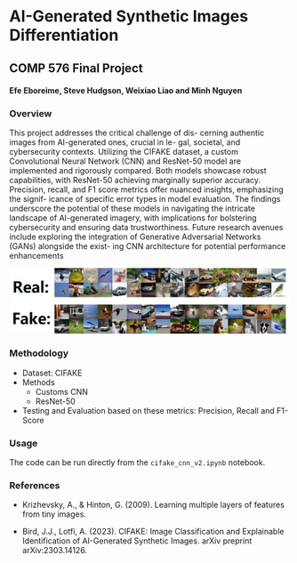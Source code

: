 # AI-Generated Synthetic Images Differentiation
## COMP 576 Final Project
#### Efe Eboreime, Steve Hudgson, Weixiao Liao and Minh Nguyen


### Overview

This project addresses the critical challenge of dis-
cerning authentic images from AI-generated ones, crucial in le-
gal, societal, and cybersecurity contexts. Utilizing the CIFAKE
dataset, a custom Convolutional Neural Network (CNN) and
ResNet-50 model are implemented and rigorously compared.
Both models showcase robust capabilities, with ResNet-50
achieving marginally superior accuracy. Precision, recall, and
F1 score metrics offer nuanced insights, emphasizing the signif-
icance of specific error types in model evaluation. The findings
underscore the potential of these models in navigating the
intricate landscape of AI-generated imagery, with implications
for bolstering cybersecurity and ensuring data trustworthiness.
Future research avenues include exploring the integration of
Generative Adversarial Networks (GANs) alongside the exist-
ing CNN architecture for potential performance enhancements

![Dataset](dataset_samples.jpg)

### Methodology

- Dataset: CIFAKE
- Methods
  - Customs CNN
  - ResNet-50
- Testing and Evaluation based on these metrics: Precision, Recall and F1-Score

### Usage

The code can be run directly from the `cifake_cnn_v2.ipynb` notebook.

### References

- Krizhevsky, A., & Hinton, G. (2009). Learning multiple layers of features from tiny images.

- Bird, J.J., Lotfi, A. (2023). CIFAKE: Image Classification and Explainable Identification of AI-Generated Synthetic Images. arXiv preprint arXiv:2303.14126.


